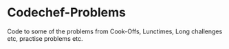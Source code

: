 # Codechef-Problems

Code to some of the problems from Cook-Offs, Lunctimes, Long challenges etc, practise problems etc.

